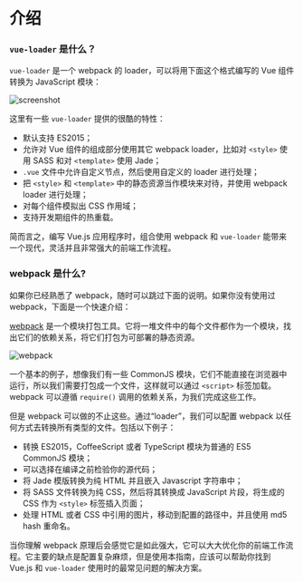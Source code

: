 # 介绍

### `vue-loader` 是什么？

`vue-loader` 是一个 webpack 的 loader，可以将用下面这个格式编写的 Vue 组件转换为 JavaScript 模块：

![screenshot](http://blog.evanyou.me/images/vue-component.png)

这里有一些 `vue-loader` 提供的很酷的特性：

- 默认支持 ES2015；
- 允许对 Vue 组件的组成部分使用其它 webpack loader，比如对 `<style>` 使用 SASS 和对 `<template>` 使用 Jade；
- `.vue` 文件中允许自定义节点，然后使用自定义的 loader 进行处理；
- 把 `<style>` 和 `<template>` 中的静态资源当作模块来对待，并使用 webpack loader 进行处理；
- 对每个组件模拟出 CSS 作用域；
- 支持开发期组件的热重载。

简而言之，编写 Vue.js 应用程序时，组合使用 webpack 和 `vue-loader` 能带来一个现代，灵活并且非常强大的前端工作流程。

### webpack 是什么?

如果你已经熟悉了 webpack，随时可以跳过下面的说明。如果你没有使用过 webpack，下面是一个快速介绍：

[webpack](https://webpack.github.io/) 是一个模块打包工具。它将一堆文件中的每个文件都作为一个模块，找出它们的依赖关系，将它们打包为可部署的静态资源。

![webpack](https://webpack.github.io/assets/what-is-webpack.png)

一个基本的例子，想像我们有一些 CommonJS 模块，它们不能直接在浏览器中运行，所以我们需要打包成一个文件，这样就可以通过 `<script>` 标签加载。webpack 可以遵循 `require()` 调用的依赖关系，为我们完成这些工作。

但是 webpack 可以做的不止这些。通过“loader”，我们可以配置 webpack 以任何方式去转换所有类型的文件。包括以下例子：

- 转换 ES2015，CoffeeScript 或者 TypeScript 模块为普通的 ES5 CommonJS 模块；
- 可以选择在编译之前检验你的源代码；
- 将 Jade 模版转换为纯 HTML 并且嵌入 Javascript 字符串中；
- 将 SASS 文件转换为纯 CSS，然后将其转换成 JavaScript 片段，将生成的 CSS 作为 `<style>` 标签插入页面；
- 处理 HTML 或者 CSS 中引用的图片，移动到配置的路径中，并且使用 md5 hash 重命名。

当你理解 webpack 原理后会感觉它是如此强大，它可以大大优化你的前端工作流程。它主要的缺点是配置复杂麻烦，但是使用本指南，应该可以帮助你找到 Vue.js 和 `vue-loader` 使用时的最常见问题的解决方案。
